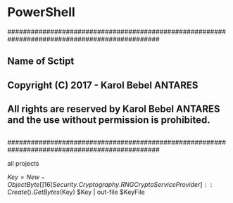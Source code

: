 # PowerShell

###############################################################################################
##
##  Name of Sctipt
##
##  Copyright (C) 2017 - Karol Bebel ANTARES
##  All rights are reserved by Karol Bebel ANTARES and the use without permission is prohibited. 
##
###############################################################################################


all projects


$Key = New-Object Byte[] 16
[Security.Cryptography.RNGCryptoServiceProvider]::Create().GetBytes($Key)
$Key | out-file $KeyFile
